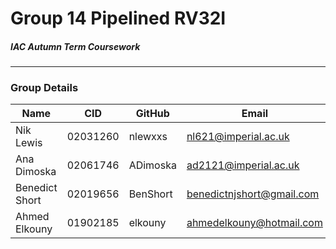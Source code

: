 # Group 14 Pipelined RV32I
##### IAC Autumn Term Coursework
---

### Group Details

| Name           | CID      | GitHub   | Email                     |
|----------------|----------|----------|---------------------------|
| Nik Lewis      | 02031260 | nlewxxs  | nl621@imperial.ac.uk      |
| Ana Dimoska    | 02061746 | ADimoska | ad2121@imperial.ac.uk     |
| Benedict Short | 02019656 | BenShort | benedictnjshort@gmail.com |
| Ahmed Elkouny  | 01902185 | elkouny  | ahmedelkouny@hotmail.com  |


